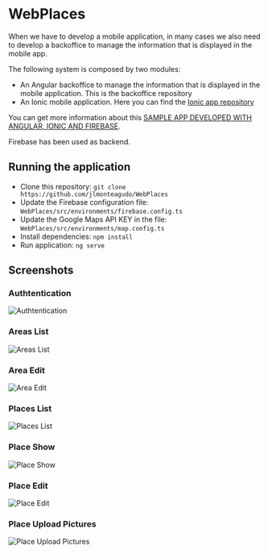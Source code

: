 # WebPlaces

When we have to develop a mobile application, in many cases we also need to develop a backoffice to manage the information that is displayed in the mobile app.

The following system is composed by two modules: 
- An Angular backoffice to manage the information that is displayed in the mobile application. This is the backoffice repository
- An Ionic mobile application. Here you can find the [Ionic app repository](https://github.com/jlmonteagudo/IonicPlaces)

You can get more information about this [SAMPLE APP DEVELOPED WITH ANGULAR, IONIC AND FIREBASE](http://www.jlmonteagudo.com/app/places/).

Firebase has been used as backend.

## Running the application

- Clone this repository: `git clone https://github.com/jlmonteagudo/WebPlaces`
- Update the Firebase configuration file: `WebPlaces/src/environments/firebase.config.ts`
- Update the Google Maps API KEY in the file: `WebPlaces/src/environments/map.config.ts`
- Install dependencies: `npm install`
- Run application: `ng serve`

## Screenshots

### Authtentication
![Authtentication](http://www.jlmonteagudo.com/wp-content/uploads/2017/06/login.png)

### Areas List
![Areas List](http://www.jlmonteagudo.com/wp-content/uploads/2017/06/areas-list.png)

### Area Edit
![Area Edit](http://www.jlmonteagudo.com/wp-content/uploads/2017/06/areas-edit.png)

### Places List
![Places List](http://www.jlmonteagudo.com/wp-content/uploads/2017/06/places-list.png)

### Place Show
![Place Show](http://www.jlmonteagudo.com/wp-content/uploads/2017/06/places-show.png)

### Place Edit
![Place Edit](http://www.jlmonteagudo.com/wp-content/uploads/2017/06/places-edit.png)

### Place Upload Pictures
![Place Upload Pictures](http://www.jlmonteagudo.com/wp-content/uploads/2017/06/places-upload-2.png)
